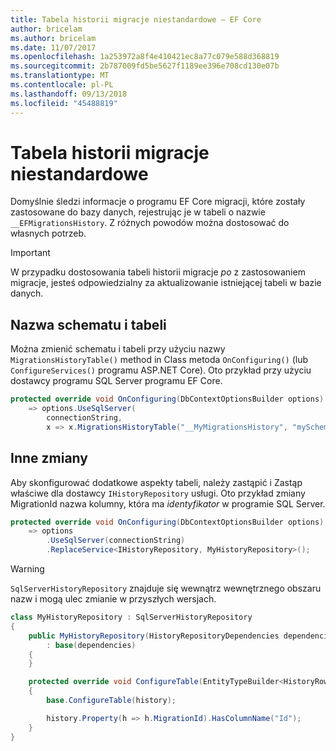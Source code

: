 ```yaml
---
title: Tabela historii migracje niestandardowe — EF Core
author: bricelam
ms.author: bricelam
ms.date: 11/07/2017
ms.openlocfilehash: 1a253972a8f4e410421ec8a77c079e588d368819
ms.sourcegitcommit: 2b787009fd5be5627f1189ee396e708cd130e07b
ms.translationtype: MT
ms.contentlocale: pl-PL
ms.lasthandoff: 09/13/2018
ms.locfileid: "45488819"
---
```

<a name="custom-migrations-history-table"></a>Tabela historii migracje niestandardowe
===============================
Domyślnie śledzi informacje o programu EF Core migracji, które zostały zastosowane do bazy danych, rejestrując je w tabeli o nazwie `__EFMigrationsHistory`. Z różnych powodów można dostosować do własnych potrzeb.

> [!IMPORTANT]
> W przypadku dostosowania tabeli historii migracje *po* z zastosowaniem migracje, jesteś odpowiedzialny za aktualizowanie istniejącej tabeli w bazie danych.

<a name="schema-and-table-name"></a>Nazwa schematu i tabeli
----------------------
Można zmienić schematu i tabeli przy użyciu nazwy `MigrationsHistoryTable()` method in Class metoda `OnConfiguring()` (lub `ConfigureServices()` programu ASP.NET Core). Oto przykład przy użyciu dostawcy programu SQL Server programu EF Core.

``` csharp
protected override void OnConfiguring(DbContextOptionsBuilder options)
    => options.UseSqlServer(
        connectionString,
        x => x.MigrationsHistoryTable("__MyMigrationsHistory", "mySchema"));
```

<a name="other-changes"></a>Inne zmiany
-------------
Aby skonfigurować dodatkowe aspekty tabeli, należy zastąpić i Zastąp właściwe dla dostawcy `IHistoryRepository` usługi. Oto przykład zmiany MigrationId nazwa kolumny, która ma *identyfikator* w programie SQL Server.

``` csharp
protected override void OnConfiguring(DbContextOptionsBuilder options)
    => options
        .UseSqlServer(connectionString)
        .ReplaceService<IHistoryRepository, MyHistoryRepository>();
```

> [!WARNING]
> `SqlServerHistoryRepository` znajduje się wewnątrz wewnętrznego obszaru nazw i mogą ulec zmianie w przyszłych wersjach.

``` csharp
class MyHistoryRepository : SqlServerHistoryRepository
{
    public MyHistoryRepository(HistoryRepositoryDependencies dependencies)
        : base(dependencies)
    {
    }

    protected override void ConfigureTable(EntityTypeBuilder<HistoryRow> history)
    {
        base.ConfigureTable(history);

        history.Property(h => h.MigrationId).HasColumnName("Id");
    }
}
```
